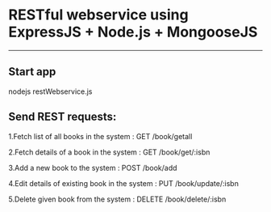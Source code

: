 # RESTful webservice using ExpressJS + Node.js + MongooseJS
---------
## Start app
nodejs restWebservice.js

## Send REST requests:

 1.Fetch list of all books in the system : GET /book/getall
 
 2.Fetch details of a book in the system : GET /book/get/:isbn
 
 3.Add a new book to the system : POST /book/add
 
 4.Edit details of existing book in the system : PUT /book/update/:isbn
 
 5.Delete given book from the system : DELETE /book/delete/:isbn
